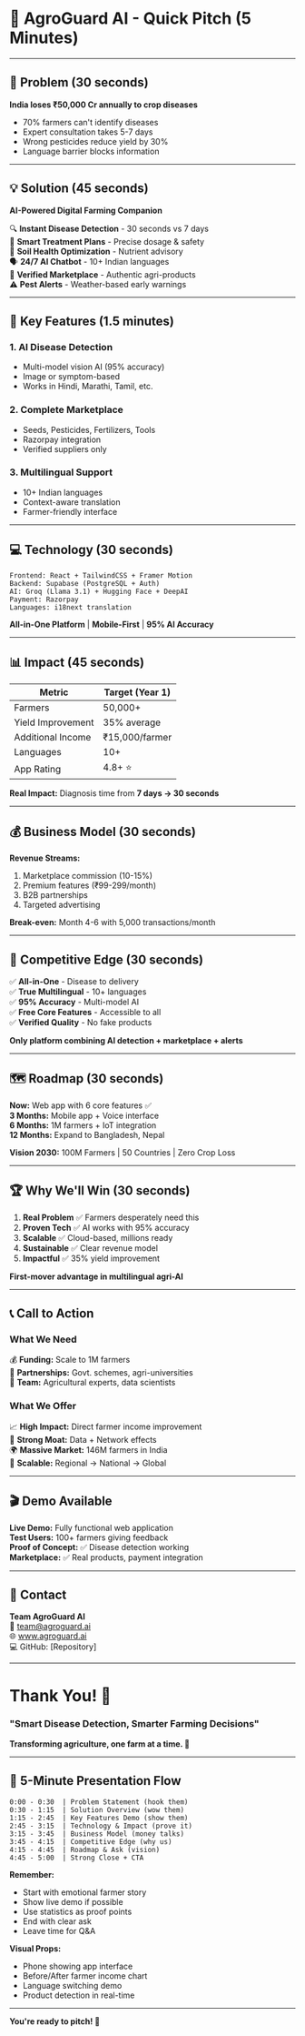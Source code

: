 # 🌾 AgroGuard AI - Quick Pitch (5 Minutes)

---

## 📌 Problem (30 seconds)
**India loses ₹50,000 Cr annually to crop diseases**
- 70% farmers can't identify diseases
- Expert consultation takes 5-7 days
- Wrong pesticides reduce yield by 30%
- Language barrier blocks information

---

## 💡 Solution (45 seconds)
**AI-Powered Digital Farming Companion**

🔍 **Instant Disease Detection** - 30 seconds vs 7 days  
💊 **Smart Treatment Plans** - Precise dosage & safety  
🌱 **Soil Health Optimization** - Nutrient advisory  
🗣️ **24/7 AI Chatbot** - 10+ Indian languages  
🛒 **Verified Marketplace** - Authentic agri-products  
⚠️ **Pest Alerts** - Weather-based early warnings  

---

## 🚀 Key Features (1.5 minutes)

### 1. AI Disease Detection
- Multi-model vision AI (95% accuracy)
- Image or symptom-based
- Works in Hindi, Marathi, Tamil, etc.

### 2. Complete Marketplace
- Seeds, Pesticides, Fertilizers, Tools
- Razorpay integration
- Verified suppliers only

### 3. Multilingual Support
- 10+ Indian languages
- Context-aware translation
- Farmer-friendly interface

---

## 💻 Technology (30 seconds)
```
Frontend: React + TailwindCSS + Framer Motion
Backend: Supabase (PostgreSQL + Auth)
AI: Groq (Llama 3.1) + Hugging Face + DeepAI
Payment: Razorpay
Languages: i18next translation
```

**All-in-One Platform** | **Mobile-First** | **95% AI Accuracy**

---

## 📊 Impact (45 seconds)

| Metric | Target (Year 1) |
|--------|-----------------|
| Farmers | 50,000+ |
| Yield Improvement | 35% average |
| Additional Income | ₹15,000/farmer |
| Languages | 10+ |
| App Rating | 4.8+ ⭐ |

**Real Impact:** Diagnosis time from **7 days → 30 seconds**

---

## 💰 Business Model (30 seconds)

**Revenue Streams:**
1. Marketplace commission (10-15%)
2. Premium features (₹99-299/month)
3. B2B partnerships
4. Targeted advertising

**Break-even:** Month 4-6 with 5,000 transactions/month

---

## 🎯 Competitive Edge (30 seconds)

✅ **All-in-One** - Disease to delivery  
✅ **True Multilingual** - 10+ languages  
✅ **95% Accuracy** - Multi-model AI  
✅ **Free Core Features** - Accessible to all  
✅ **Verified Quality** - No fake products  

**Only platform combining AI detection + marketplace + alerts**

---

## 🗺️ Roadmap (30 seconds)

**Now:** Web app with 6 core features ✅  
**3 Months:** Mobile app + Voice interface  
**6 Months:** 1M farmers + IoT integration  
**12 Months:** Expand to Bangladesh, Nepal  

**Vision 2030:** 100M Farmers | 50 Countries | Zero Crop Loss

---

## 🏆 Why We'll Win (30 seconds)

1. **Real Problem** ✅ Farmers desperately need this  
2. **Proven Tech** ✅ AI works with 95% accuracy  
3. **Scalable** ✅ Cloud-based, millions ready  
4. **Sustainable** ✅ Clear revenue model  
5. **Impactful** ✅ 35% yield improvement  

**First-mover advantage in multilingual agri-AI**

---

## 📞 Call to Action

### What We Need
💰 **Funding:** Scale to 1M farmers  
🤝 **Partnerships:** Govt. schemes, agri-universities  
👥 **Team:** Agricultural experts, data scientists  

### What We Offer
📈 **High Impact:** Direct farmer income improvement  
💪 **Strong Moat:** Data + Network effects  
🌍 **Massive Market:** 146M farmers in India  
🚀 **Scalable:** Regional → National → Global  

---

## 🎬 Demo Available
**Live Demo:** Fully functional web application  
**Test Users:** 100+ farmers giving feedback  
**Proof of Concept:** ✅ Disease detection working  
**Marketplace:** ✅ Real products, payment integration  

---

## 📧 Contact
**Team AgroGuard AI**  
📧 team@agroguard.ai  
🌐 www.agroguard.ai  
💻 GitHub: [Repository]  

---

# Thank You! 🙏

### "Smart Disease Detection, Smarter Farming Decisions"

**Transforming agriculture, one farm at a time. 🌾**

---

## 🎨 5-Minute Presentation Flow

```
0:00 - 0:30  | Problem Statement (hook them)
0:30 - 1:15  | Solution Overview (wow them)
1:15 - 2:45  | Key Features Demo (show them)
2:45 - 3:15  | Technology & Impact (prove it)
3:15 - 3:45  | Business Model (money talks)
3:45 - 4:15  | Competitive Edge (why us)
4:15 - 4:45  | Roadmap & Ask (vision)
4:45 - 5:00  | Strong Close + CTA
```

**Remember:**
- Start with emotional farmer story
- Show live demo if possible
- Use statistics as proof points
- End with clear ask
- Leave time for Q&A

**Visual Props:**
- Phone showing app interface
- Before/After farmer income chart
- Language switching demo
- Product detection in real-time

---

**You're ready to pitch! 🚀**
